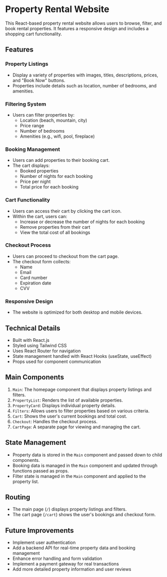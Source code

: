 # Property Rental Website

This React-based property rental website allows users to browse, filter, and book rental properties. It features a responsive design and includes a shopping cart functionality.

## Features

### Property Listings
- Display a variety of properties with images, titles, descriptions, prices, and "Book Now" buttons.
- Properties include details such as location, number of bedrooms, and amenities.

### Filtering System
- Users can filter properties by:
  - Location (beach, mountain, city)
  - Price range
  - Number of bedrooms
  - Amenities (e.g., wifi, pool, fireplace)

### Booking Management
- Users can add properties to their booking cart.
- The cart displays:
  - Booked properties
  - Number of nights for each booking
  - Price per night
  - Total price for each booking

### Cart Functionality
- Users can access their cart by clicking the cart icon.
- Within the cart, users can:
  - Increase or decrease the number of nights for each booking
  - Remove properties from their cart
  - View the total cost of all bookings

### Checkout Process
- Users can proceed to checkout from the cart page.
- The checkout form collects:
  - Name
  - Email
  - Card number
  - Expiration date
  - CVV

### Responsive Design
- The website is optimized for both desktop and mobile devices.

## Technical Details

- Built with React.js
- Styled using Tailwind CSS
- Uses React Router for navigation
- State management handled with React Hooks (useState, useEffect)
- Props used for component communication

## Main Components

1. `Main`: The homepage component that displays property listings and filters.
2. `PropertyList`: Renders the list of available properties.
3. `PropertyCard`: Displays individual property details.
4. `Filters`: Allows users to filter properties based on various criteria.
5. `Cart`: Shows the user's current bookings and total cost.
6. `Checkout`: Handles the checkout process.
7. `CartPage`: A separate page for viewing and managing the cart.

## State Management

- Property data is stored in the `Main` component and passed down to child components.
- Booking data is managed in the `Main` component and updated through functions passed as props.
- Filter state is managed in the `Main` component and applied to the property list.

## Routing

- The main page (`/`) displays property listings and filters.
- The cart page (`/cart`) shows the user's bookings and checkout form.

## Future Improvements

- Implement user authentication
- Add a backend API for real-time property data and booking management
- Enhance error handling and form validation
- Implement a payment gateway for real transactions
- Add more detailed property information and user reviews
